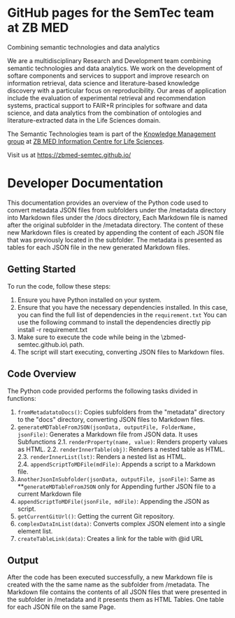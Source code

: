 # GitHub pages for the SemTec team at ZB MED

Combining semantic technologies and data analytics

We are a multidisciplinary Research and Development team combining semantic technologies and data analytics. We work on the development of softare components and services to support and improve research on information retrieval, data science and literature-based knowledge discovery with a particular focus on reproducibility. Our areas of application include the evaluation of experimental retrieval and recommendation systems, practical support to FAIR+R principles for software and data science, and data analytics from the combination of ontologies and literature-extracted data in the Life Sciences domain.

The Semantic Technologies team is part of the [Knowledge Management group](https://www.zbmed.de/en/research/research-at-zb-med/research-knowledge-management/) at [ZB MED Information Centre for Life Sciences](https://www.zbmed.de/en).

Visit us at https://zbmed-semtec.github.io/





# Developer Documentation

This documentation provides an overview of the Python code used to convert metadata JSON files from subfolders under the /metadata directory into Markdown files under the /docs directory, Each Markdown file is named after the original subfolder in the /metadata directory. The content of these new Markdown files is created by appending the content of each JSON file that was previously located in the subfolder. The metadata is presented as tables for each JSON file in the new generated Markdown files.


## Getting Started

To run the code, follow these steps:

1. Ensure you have Python installed on your system.
2. Ensure that you have the necessary dependencies installed. In this case, you can find the full list of dependencies in the `requirement.txt`
   You can use the following command to install the dependencies directly
   pip install -r requirement.txt
3. Make sure to execute the code while being in the \zbmed-semtec.github.io\ path.
4. The script will start executing, converting JSON files to Markdown files.


## Code Overview

The Python code provided performs the following tasks divided in functions:

1. `fromMetadatatoDocs()`: Copies subfolders from the "metadata" directory to the "docs" directory, converting JSON files to Markdown files.
2. `generateMDTableFromJSON(jsonData, outputFile, FolderName, jsonFile)`: Generates a Markdown file from JSON data.
    It uses Subfunctions
    2.1. `renderProperty(name, value)`: Renders property values as HTML.
    2.2. `renderInnerTable(obj)`: Renders a nested table as HTML.
    2.3. `renderInnerList(lst)`: Renders a nested list as HTML.    
    2.4. `appendScriptToMDFile(mdFile)`: Appends a script to a Markdown file.
3. `AnotherJsonInSubfolder(jsonData, outputFile, jsonFile)`: Same as **`generateMDTableFromJSON` only for Appending further JSON file to a current Markdown file
4. `appendScriptToMDFile(jsonFile, mdFile)`: Appending the JSON as script.
5. `getCurrentGitUrl()`: Getting the current Git repository.
6. `complexDataInList(data)`: Converts complex JSON element into a single element list.
7. `createTableLink(data)`: Creates a link for the table with @id URL 

## Output

After the code has been executed successfully, a new Markdown file is created with the the same name as the subfolder from /metadata. The Markdown file contains the contents of all JSON files that were presented in the subfolder in /metadata and it presents them as HTML Tables. One table for each JSON file on the same Page.